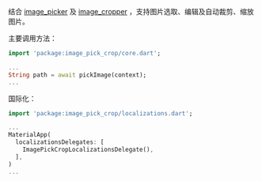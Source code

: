 结合
[image_picker](https://pub.dev/packages/image_picker)
及
[image_cropper](https://pub.dev/packages/image_cropper)
，支持图片选取、编辑及自动裁剪、缩放图片。

主要调用方法：
``` dart
import 'package:image_pick_crop/core.dart';

...
String path = await pickImage(context);
...
```

国际化：
``` dart
import 'package:image_pick_crop/localizations.dart';

...
MaterialApp(
  localizationsDelegates: [
    ImagePickCropLocalizationsDelegate(),
  ],
)
...
```
